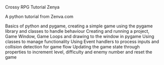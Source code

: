 Crossy RPG Tutorial Zenya

A python tutorial from Zenva.com

Basics of python and pygame, creating a simple game using the pygame library and classes to handle behaviour
Creating and running a project, Game Window, Game Loops and drawing to the window in pygame
Using classes to manage functionality
Using Event handlers to process inputs and collision detection for game flow
Updating the game state through properties to increment level, difficulty and enemy number and reset the game
